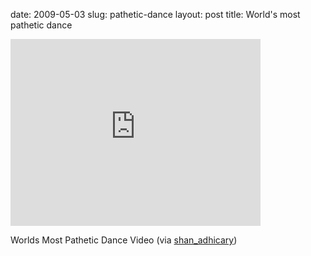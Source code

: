 date: 2009-05-03
slug: pathetic-dance
layout: post
title: World's most pathetic dance


<iframe width="400" height="299" src="http://www.youtube.com/embed/LYUBL4cWSO8?wmode=transparent&autohide=1&egm=0&hd=1&iv_load_policy=3&modestbranding=1&rel=0&showinfo=0&showsearch=0" frameborder="0" allowfullscreen></iframe><p>Worlds Most Pathetic Dance Video (via <a href="http://twitter.com/shan_adhicary/status/1685138923" target="_blank">shan_adhicary</a>)</p>
